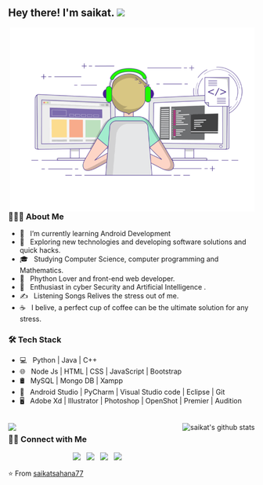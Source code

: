 <h2> Hey there! I'm saikat. <img src="https://github.com/souvikguria98/souvikguria98/blob/master/Hi.gif" width="25"></h2>
<img align="right" alt="GIF" src="https://raw.githubusercontent.com/devSouvik/devSouvik/master/gif3.gif" width="500"/>

<h3> 👨🏻‍💻 About Me </h3>

- 🔭 &nbsp; I’m currently learning Android Development
- 🤔 &nbsp; Exploring new technologies and developing software solutions and quick hacks.
- 🎓 &nbsp; Studying Computer Science, computer programming and Mathematics.
- 💼 &nbsp; Phython Lover and front-end web developer.
- 🌱 &nbsp; Enthusiast in cyber Security and Artificial Intelligence .
- ✍️ &nbsp; Listening Songs Relives the stress out of me.
- ☕ &nbsp; I belive, a perfect cup of coffee can be the ultimate solution for any stress. 

<h3>🛠 Tech Stack</h3>

- 💻 &nbsp; Python | Java | C++  
- 🌐 &nbsp; Node Js | HTML | CSS | JavaScript | Bootstrap 
- 🛢 &nbsp; MySQL | Mongo DB | Xampp
- 🔧 &nbsp; Android Studio | PyCharm | Visual Studio code | Eclipse | Git
- 🖥 &nbsp; Adobe Xd | Illustrator | Photoshop | OpenShot | Premier | Audition

<br/>


<div>
<a href="https://github.com/saikatsahana77">
  <img align="left" src="https://github-readme-stats.vercel.app/api/top-langs/?username=saikatsahana77&theme=dark&hide_langs_below=1" />
</a>
<a href="https://github.com/saikatsahana77">
 <img align="right" height="230" src="https://github-readme-stats.vercel.app/api?username=saikatsahana77&theme=onedark" alt="saikat's github stats"/> 
</a>
</div>


<div>
<h3> 🤝🏻 Connect with Me </h3>


<p align="center">
&nbsp; <a href="https://twitter.com/sahana_saikat" target="_blank" rel="noopener noreferrer"><img src="https://img.icons8.com/plasticine/100/000000/twitter.png" width="50" /></a>  
&nbsp; <a href="https://www.instagram.com/saikat2811/" target="_blank" rel="noopener noreferrer"><img src="https://img.icons8.com/plasticine/100/000000/instagram-new.png" width="50" /></a>  
&nbsp; <a href="https://www.linkedin.com/in/saikat-sahana-454608118/" target="_blank" rel="noopener noreferrer"><img src="https://img.icons8.com/plasticine/100/000000/linkedin.png" width="50" /></a>
&nbsp; <a href="mailto:saikatsahana91@gmail.com" target="_blank" rel="noopener noreferrer"><img src="https://img.icons8.com/plasticine/100/000000/gmail.png"  width="50" /></a>
</p>
</div>

⭐️ From [saikatsahana77](https://github.com/saikatsahana77)
